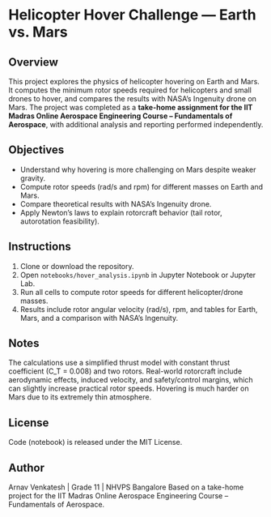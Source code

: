 # Helicopter Hover Challenge — Earth vs. Mars

## Overview
This project explores the physics of helicopter hovering on Earth and Mars. It computes the minimum rotor speeds required for helicopters and small drones to hover, and compares the results with NASA’s Ingenuity drone on Mars. The project was completed as a **take-home assignment for the IIT Madras Online Aerospace Engineering Course – Fundamentals of Aerospace**, with additional analysis and reporting performed independently.

## Objectives
- Understand why hovering is more challenging on Mars despite weaker gravity.
- Compute rotor speeds (rad/s and rpm) for different masses on Earth and Mars.
- Compare theoretical results with NASA’s Ingenuity drone.
- Apply Newton’s laws to explain rotorcraft behavior (tail rotor, autorotation feasibility).

## Instructions
1. Clone or download the repository.
2. Open `notebooks/hover_analysis.ipynb` in Jupyter Notebook or Jupyter Lab.
3. Run all cells to compute rotor speeds for different helicopter/drone masses.
4. Results include rotor angular velocity (rad/s), rpm, and tables for Earth, Mars, and a comparison with NASA’s Ingenuity.
   

## Notes
The calculations use a simplified thrust model with constant thrust coefficient (C_T = 0.008) and two rotors.
Real-world rotorcraft include aerodynamic effects, induced velocity, and safety/control margins, which can slightly increase practical rotor speeds.
Hovering is much harder on Mars due to its extremely thin atmosphere.

## License
Code (notebook) is released under the MIT License.

## Author
Arnav Venkatesh | Grade 11 | NHVPS Bangalore
Based on a take-home project for the IIT Madras Online Aerospace Engineering Course – Fundamentals of Aerospace.
